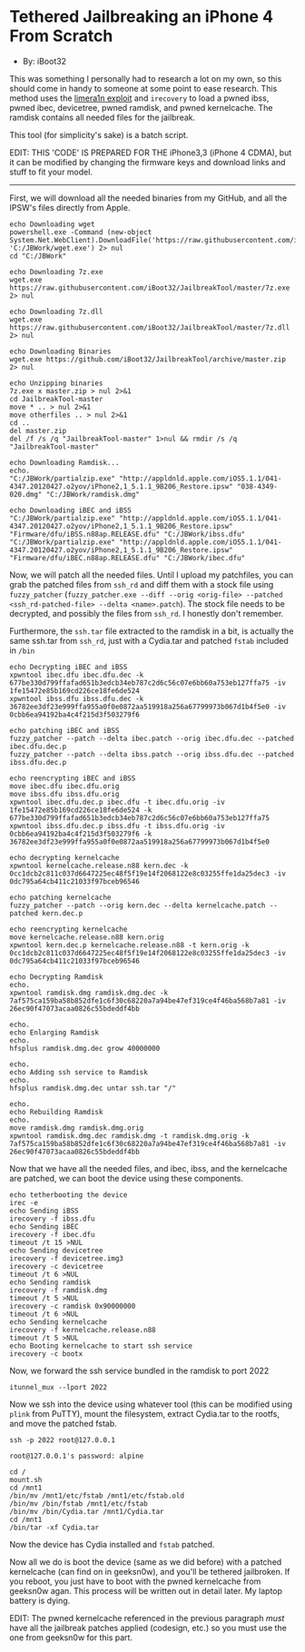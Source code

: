 # Tethered Jailbreaking an iPhone 4 From Scratch
- By: iBoot32

This was something I personally had to research a lot on my own, so this should come in handy to someone at some point to ease research.
This method uses the [limera1n exploit](https://www.theiphonewiki.com/wiki/Limera1n_Exploit) and `irecovery` to load a pwned ibss, pwned ibec, devicetree, pwned ramdisk, and pwned kernelcache. The ramdisk contains all needed files for the jailbreak.

This tool (for simplicity's sake) is a batch script. 

EDIT: THIS 'CODE' IS PREPARED FOR THE iPhone3,3 (iPhone 4 CDMA), but it can be modified by changing the firmware keys and download links and stuff to fit your model.

***

First, we will download all the needed binaries from my GitHub, and all the IPSW's files directly from Apple.

```
echo Downloading wget
powershell.exe -Command (new-object System.Net.WebClient).DownloadFile('https://raw.githubusercontent.com/iBoot32/JailbreakTool/master/wget.exe', 'C:/JBWork/wget.exe') 2> nul
cd "C:/JBWork"

echo Downloading 7z.exe
wget.exe https://raw.githubusercontent.com/iBoot32/JailbreakTool/master/7z.exe 2> nul

echo Downloading 7z.dll
wget.exe https://raw.githubusercontent.com/iBoot32/JailbreakTool/master/7z.dll 2> nul

echo Downloading Binaries
wget.exe https://github.com/iBoot32/JailbreakTool/archive/master.zip 2> nul

echo Unzipping binaries
7z.exe x master.zip > nul 2>&1
cd JailbreakTool-master
move * .. > nul 2>&1
move otherfiles .. > nul 2>&1
cd ..
del master.zip
del /f /s /q "JailbreakTool-master" 1>nul && rmdir /s /q "JailbreakTool-master" 

echo Downloading Ramdisk... 
echo.
"C:/JBWork/partialzip.exe" "http://appldnld.apple.com/iOS5.1.1/041-4347.20120427.o2yov/iPhone2,1_5.1.1_9B206_Restore.ipsw" "038-4349-020.dmg" "C:/JBWork/ramdisk.dmg"

echo Downloading iBEC and iBSS
"C:/JBWork/partialzip.exe" "http://appldnld.apple.com/iOS5.1.1/041-4347.20120427.o2yov/iPhone2,1_5.1.1_9B206_Restore.ipsw" "Firmware/dfu/iBSS.n88ap.RELEASE.dfu" "C:/JBWork/ibss.dfu"
"C:/JBWork/partialzip.exe" "http://appldnld.apple.com/iOS5.1.1/041-4347.20120427.o2yov/iPhone2,1_5.1.1_9B206_Restore.ipsw" "Firmware/dfu/iBEC.n88ap.RELEASE.dfu" "C:/JBWork/ibec.dfu"
```

Now, we will patch all the needed files. Until I upload my patchfiles, you can grab the patched files from `ssh_rd` and diff them with a stock file using `fuzzy_patcher` (`fuzzy_patcher.exe --diff --orig <orig-file> --patched <ssh_rd-patched-file> --delta <name>.patch`). The stock file needs to be decrypted, and possibly the files from `ssh_rd`. I honestly don't remember. 

Furthermore, the `ssh.tar` file extracted to the ramdisk in a bit, is actually the same ssh.tar from `ssh_rd`, just with a Cydia.tar and patched `fstab` included in `/bin`

```
echo Decrypting iBEC and iBSS
xpwntool ibec.dfu ibec.dfu.dec -k 677be330d799ffafad651b3edcb34eb787c2d6c56c07e6bb60a753eb127ffa75 -iv 1fe15472e85b169cd226ce18fe6de524
xpwntool ibss.dfu ibss.dfu.dec -k 36782ee3df23e999ffa955a0f0e0872aa519918a256a67799973b067d1b4f5e0 -iv 0cbb6ea94192ba4c4f215d3f503279f6

echo patching iBEC and iBSS
fuzzy_patcher --patch --delta ibec.patch --orig ibec.dfu.dec --patched ibec.dfu.dec.p
fuzzy_patcher --patch --delta ibss.patch --orig ibss.dfu.dec --patched ibss.dfu.dec.p

echo reencrypting iBEC and iBSS
move ibec.dfu ibec.dfu.orig
move ibss.dfu ibss.dfu.orig
xpwntool ibec.dfu.dec.p ibec.dfu -t ibec.dfu.orig -iv 1fe15472e85b169cd226ce18fe6de524 -k 677be330d799ffafad651b3edcb34eb787c2d6c56c07e6bb60a753eb127ffa75
xpwntool ibss.dfu.dec.p ibss.dfu -t ibss.dfu.orig -iv 0cbb6ea94192ba4c4f215d3f503279f6 -k 36782ee3df23e999ffa955a0f0e0872aa519918a256a67799973b067d1b4f5e0

echo decrypting kernelcache
xpwntool kernelcache.release.n88 kern.dec -k 0cc1dcb2c811c037d6647225ec48f5f19e14f2068122e8c03255ffe1da25dec3 -iv 0dc795a64cb411c21033f97bceb96546

echo patching kernelcache
fuzzy_patcher --patch --orig kern.dec --delta kernelcache.patch --patched kern.dec.p

echo reencrypting kernelcache
move kernelcache.release.n88 kern.orig
xpwntool kern.dec.p kernelcache.release.n88 -t kern.orig -k 0cc1dcb2c811c037d6647225ec48f5f19e14f2068122e8c03255ffe1da25dec3 -iv 0dc795a64cb411c21033f97bceb96546

echo Decrypting Ramdisk
echo.
xpwntool ramdisk.dmg ramdisk.dmg.dec -k 7af575ca159ba58b852dfe1c6f30c68220a7a94be47ef319ce4f46ba568b7a81 -iv 26ec90f47073acaa0826c55bdeddf4bb

echo.
echo Enlarging Ramdisk
echo.
hfsplus ramdisk.dmg.dec grow 40000000

echo.
echo Adding ssh service to Ramdisk
echo.
hfsplus ramdisk.dmg.dec untar ssh.tar "/"

echo.
echo Rebuilding Ramdisk
echo.
move ramdisk.dmg ramdisk.dmg.orig
xpwntool ramdisk.dmg.dec ramdisk.dmg -t ramdisk.dmg.orig -k 7af575ca159ba58b852dfe1c6f30c68220a7a94be47ef319ce4f46ba568b7a81 -iv 26ec90f47073acaa0826c55bdeddf4bb
```

Now that we have all the needed files, and ibec, ibss, and the kernelcache are patched, we can boot the device using these components. 

```
echo tetherbooting the device
irec -e
echo Sending iBSS
irecovery -f ibss.dfu
echo Sending iBEC
irecovery -f ibec.dfu
timeout /t 15 >NUL
echo Sending devicetree
irecovery -f devicetree.img3
irecovery -c devicetree
timeout /t 6 >NUL
echo Sending ramdisk
irecovery -f ramdisk.dmg
timeout /t 5 >NUL
irecovery -c ramdisk 0x90000000
timeout /t 6 >NUL
echo Sending kernelcache
irecovery -f kernelcache.release.n88
timeout /t 5 >NUL
echo Booting kernelcache to start ssh service
irecovery -c bootx
```

Now, we forward the ssh service bundled in the ramdisk to port 2022

```
itunnel_mux --lport 2022
```

Now we ssh into the device using whatever tool (this can be modified using `plink` from PuTTY), mount the filesystem, extract Cydia.tar to the rootfs, and move the patched fstab.

```
ssh -p 2022 root@127.0.0.1

root@127.0.0.1's password: alpine

cd /
mount.sh
cd /mnt1
/bin/mv /mnt1/etc/fstab /mnt1/etc/fstab.old
/bin/mv /bin/fstab /mnt1/etc/fstab
/bin/mv /bin/Cydia.tar /mnt1/Cydia.tar
cd /mnt1
/bin/tar -xf Cydia.tar
```

Now the device has Cydia installed and `fstab` patched.

Now all we do is boot the device (same as we did before) with a patched kernelcache (can find on in geeksn0w), and you'll be tethered jailbroken. If you reboot, you just have to boot with the pwned kernelcache from geeksn0w agan. This process will be written out in detail later. My laptop battery is dying.

EDIT: The pwned kernelcache referenced in the previous paragraph *must* have all the jailbreak patches applied (codesign, etc.) so you must use the one from geeksn0w for this part.

